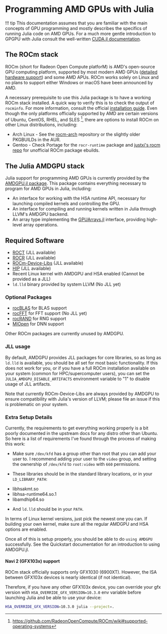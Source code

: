 # Programming AMD GPUs with Julia

!!! tip
    This documentation assumes that you are familiar with the main concepts of GPU programming and mostly describes the specifics of running Julia code on AMD GPUs.
    For a much more gentle introduction to GPGPU with Julia consult the well-written [CUDA.jl documentation](https://cuda.juliagpu.org/stable/).

## The ROCm stack

ROCm (short for Radeon Open Compute platforM) is AMD's open-source GPU computing platform, supported by most modern AMD GPUs ([detailed hardware support](https://github.com/RadeonOpenCompute/ROCm#hardware-and-software-support)) and some AMD APUs.
ROCm works solely on Linux and no plans to support either Windows or macOS have been announced by AMD.

A necessary prerequisite to use this Julia package is to have a working ROCm stack installed.
A quick way to verify this is to check the output of `rocminfo`.
For more information, consult the official [installation guide](https://rocmdocs.amd.com/en/latest/Installation_Guide/Installation-Guide.html).
Even though the only platforms officially supported by AMD are certain versions of Ubuntu, CentOS, RHEL, and SLES [^1], there are options to install ROCm on other Linux distributions, including:
 * Arch Linux - See the [rocm-arch](https://github.com/rocm-arch/rocm-arch) repository or the slightly older PKGBUILDs in the AUR.
 * Gentoo - Check Portage for the `rocr-runtime` package and [justxi's rocm repo](https://github.com/justxi/rocm) for unofficial ROCm package ebuilds.

[^1]: <https://github.com/RadeonOpenCompute/ROCm/wiki#supported-operating-systems>

## The Julia AMDGPU stack

Julia support for programming AMD GPUs is currently provided by the [AMDGPU.jl package](https://github.com/jpsamaroo/AMDGPU.jl). This package contains everything necessary to program for AMD GPUs in Julia, including:

* An interface for working with the HSA runtime API, necessary for launching compiled kernels and controlling the GPU.
* An interface for compiling and running kernels written in Julia through LLVM's AMDGPU backend.
* An array type implementing the [GPUArrays.jl](https://github.com/JuliaGPU/GPUArrays.jl) interface, providing high-level array operations.

## Required Software

* [ROCT](https://github.com/RadeonOpenCompute/ROCT-Thunk-Interface) (JLL available)
* [ROCR](https://github.com/RadeonOpenCompute/ROCR-Runtime) (JLL available)
* [ROCm-Device-Libs](https://github.com/RadeonOpenCompute/ROCm-Device-Libs) (JLL available)
* [HIP](https://github.com/ROCm-Developer-Tools/HIP) (JLL available)
* Recent Linux kernel with AMDGPU and HSA enabled (Cannot be provided as a JLL)
* `ld.lld` binary provided by system LLVM (No JLL yet)

### Optional Packages

* [rocBLAS](https://github.com/ROCmSoftwarePlatform/rocBLAS) for BLAS support
* [rocFFT](https://github.com/ROCmSoftwarePlatform/rocFFT) for FFT support (No JLL yet)
* [rocRAND](https://github.com/ROCmSoftwarePlatform/rocRAND) for RNG support
* [MIOpen](https://github.com/ROCmSoftwarePlatform/MIOpen) for DNN support

Other ROCm packages are currently unused by AMDGPU.

### JLL usage

By default, AMDGPU provides JLL packages for core libraries, so as long as
`ld.lld` is available, you should be all set for most basic functionality. If
this does not work for you, or if you have a full ROCm installation available
on your system (common for HPC/supercomputer users), you can set the
`JULIA_AMDGPU_DISABLE_ARTIFACTS` environment variable to "1" to disable usage
of JLL artifacts.

Note that currently ROCm-Device-Libs are always provided by AMDGPU to ensure
compatibility with Julia's version of LLVM; please file an issue if this is
problematic on your system.

### Extra Setup Details

Currently, the requirements to get everything working properly is a bit poorly
documented in the upstream docs for any distro other than Ubuntu.
So here is a list of requirements I've found through the process of making this work:

- Make sure `/dev/kfd` has a group other than root that you can add your user to.
I recommend adding your user to the `video` group, and setting the
ownership of `/dev/kfd` to `root:video` with `660` permissions.

- These libraries should be in the standard library locations, or in your
`LD_LIBRARY_PATH`:
* libhsakmt.so
* libhsa-runtime64.so.1
* libamdhip64.so

- And `ld.lld` should be in your `PATH`.

In terms of Linux kernel versions, just pick the newest one you can. If
building your own kernel, make sure all the regular AMDGPU and HSA options are
enabled.

Once all of this is setup properly, you should be able to do `using AMDGPU`
successfully. See the Quickstart documentation for an introduction to using
AMDGPU.jl.

#### Navi 2 (GFX103x) support

ROCm stack officially supports only GFX1030 (6900XT).
However, the ISA between GFX103x devices is nearly identical (if not identical).

Therefore, if you have any other GFX103x device,
you can override your gfx version with `HSA_OVERRIDE_GFX_VERSION=10.3.0` env variable
before launching Julia and be able to use your device:

```bash
HSA_OVERRIDE_GFX_VERSION=10.3.0 julia --project=.
```
